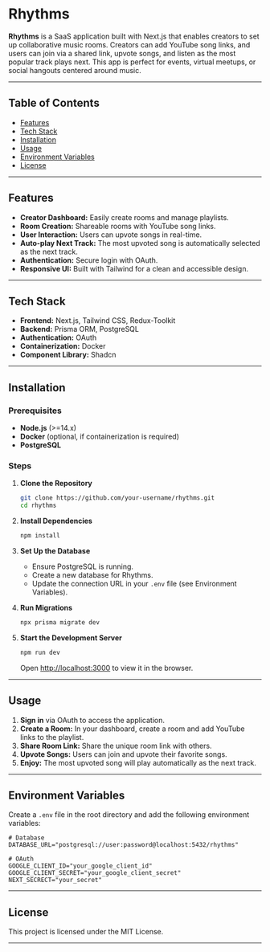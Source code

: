 # Rhythms

**Rhythms** is a SaaS application built with Next.js that enables creators to set up collaborative music rooms. Creators can add YouTube song links, and users can join via a shared link, upvote songs, and listen as the most popular track plays next. This app is perfect for events, virtual meetups, or social hangouts centered around music.

---

## Table of Contents
- [Features](#features)
- [Tech Stack](#tech-stack)
- [Installation](#installation)
- [Usage](#usage)
- [Environment Variables](#environment-variables)
- [License](#license)

---

## Features
- **Creator Dashboard:** Easily create rooms and manage playlists.
- **Room Creation:** Shareable rooms with YouTube song links.
- **User Interaction:** Users can upvote songs in real-time.
- **Auto-play Next Track:** The most upvoted song is automatically selected as the next track.
- **Authentication:** Secure login with OAuth.
- **Responsive UI:** Built with Tailwind for a clean and accessible design.

---

## Tech Stack
- **Frontend:** Next.js, Tailwind CSS, Redux-Toolkit
- **Backend:** Prisma ORM, PostgreSQL
- **Authentication:** OAuth
- **Containerization:** Docker
- **Component Library:** Shadcn

---

## Installation

### Prerequisites
- **Node.js** (>=14.x)
- **Docker** (optional, if containerization is required)
- **PostgreSQL**

### Steps

1. **Clone the Repository**
   ```bash
   git clone https://github.com/your-username/rhythms.git
   cd rhythms
   ```

2. **Install Dependencies**
   ```bash
   npm install
   ```

3. **Set Up the Database**
   - Ensure PostgreSQL is running.
   - Create a new database for Rhythms.
   - Update the connection URL in your `.env` file (see Environment Variables).

4. **Run Migrations**
   ```bash
   npx prisma migrate dev
   ```

5. **Start the Development Server**
   ```bash
   npm run dev
   ```
   Open [http://localhost:3000](http://localhost:3000) to view it in the browser.

---

## Usage
1. **Sign in** via OAuth to access the application.
2. **Create a Room:** In your dashboard, create a room and add YouTube links to the playlist.
3. **Share Room Link:** Share the unique room link with others.
4. **Upvote Songs:** Users can join and upvote their favorite songs.
5. **Enjoy:** The most upvoted song will play automatically as the next track.

---

## Environment Variables
Create a `.env` file in the root directory and add the following environment variables:

```plaintext
# Database
DATABASE_URL="postgresql://user:password@localhost:5432/rhythms"

# OAuth
GOOGLE_CLIENT_ID="your_google_client_id"
GOOGLE_CLIENT_SECRET="your_google_client_secret"
NEXT_SECRECT="your_secret"

```

---

## License
This project is licensed under the MIT License.

---
